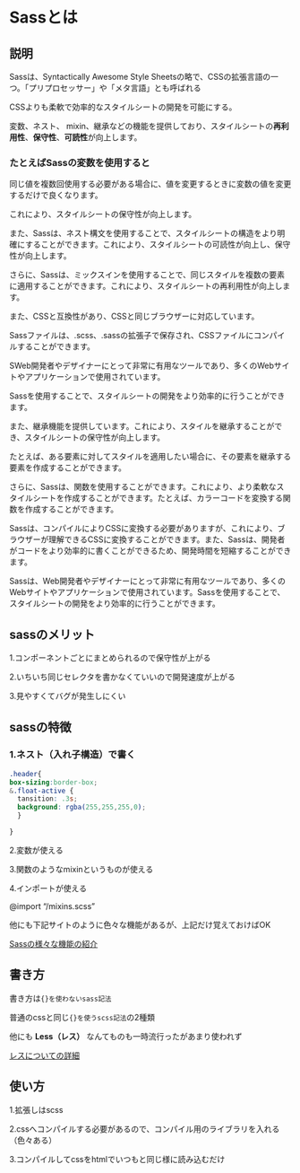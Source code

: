 # Sassとは

## 説明
Sassは、Syntactically Awesome Style Sheetsの略で、CSSの拡張言語の一つ。「プリプロセッサー」や「メタ言語」とも呼ばれる

CSSよりも柔軟で効率的なスタイルシートの開発を可能にする。

変数、ネスト、 mixin、継承などの機能を提供しており、スタイルシートの**再利用性**、**保守性**、**可読性**が向上します。

### たとえばSassの変数を使用すると
同じ値を複数回使用する必要がある場合に、値を変更するときに変数の値を変更するだけで良くなります。

これにより、スタイルシートの保守性が向上します。

また、Sassは、ネスト構文を使用することで、スタイルシートの構造をより明確にすることができます。これにより、スタイルシートの可読性が向上し、保守性が向上します。

さらに、Sassは、ミックスインを使用することで、同じスタイルを複数の要素に適用することができます。これにより、スタイルシートの再利用性が向上します。

また、CSSと互換性があり、CSSと同じブラウザーに対応しています。

Sassファイルは、.scss、.sassの拡張子で保存され、CSSファイルにコンパイルすることができます。

SWeb開発者やデザイナーにとって非常に有用なツールであり、多くのWebサイトやアプリケーションで使用されています。

Sassを使用することで、スタイルシートの開発をより効率的に行うことができます。

また、継承機能を提供しています。これにより、スタイルを継承することができ、スタイルシートの保守性が向上します。

たとえば、ある要素に対してスタイルを適用したい場合に、その要素を継承する要素を作成することができます。

さらに、Sassは、関数を使用することができます。これにより、より柔軟なスタイルシートを作成することができます。たとえば、カラーコードを変換する関数を作成することができます。

Sassは、コンパイルによりCSSに変換する必要がありますが、これにより、ブラウザーが理解できるCSSに変換することができます。また、Sassは、開発者がコードをより効率的に書くことができるため、開発時間を短縮することができます。

Sassは、Web開発者やデザイナーにとって非常に有用なツールであり、多くのWebサイトやアプリケーションで使用されています。Sassを使用することで、スタイルシートの開発をより効率的に行うことができます。

## sassのメリット
1.コンポーネントごとにまとめられるので保守性が上がる

2.いちいち同じセレクタを書かなくていいので開発速度が上がる

3.見やすくてバグが発生しにくい

## sassの特徴
### 1.ネスト（入れ子構造）で書く
```scss
.header{
box-sizing:border-box;
&.float-active {
  tansition: .3s;
  background: rgba(255,255,255,0);
  }

}
```

2.変数が使える

3.関数のようなmixinというものが使える

4.インポートが使える

@import “/mixins.scss”

他にも下記サイトのように色々な機能があるが、上記だけ覚えておけばOK

[Sassの様々な機能の紹介](https://cartman.hatenablog.com/entry/2015/07/17/060125)

## 書き方

書き方は`{}を使わないsass記法`

普通のcssと同じ`{}を使うscss記法`の2種類

他にも **Less（レス）** なんてものも一時流行ったがあまり使われず

[レスについての詳細](https://webukatu.com/wordpress/blog/1633)


## 使い方

1.拡張しはscss

2.cssへコンパイルする必要があるので、コンパイル用のライブラリを入れる（色々ある）

3.コンパイルしてcssをhtmlでいつもと同じ様に読み込むだけ
 
